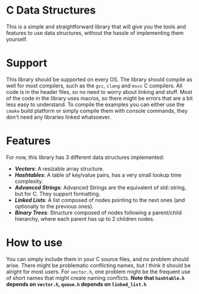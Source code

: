 # C Data Structures
This is a simple and straightforward library that will give you the tools and features to use data structures, without the hassle of implementing them yourself.

# Support
This library should be supported on every OS.
The library should compile as well for most compilers, such as the `gcc`, `clang` and `msvc` C compilers.
All code is in the header files, so no need to worry about linking and stuff.
Most of the code in the library uses macros, so there might be errors that are a bit less easy to understand.
To compile the examples you can either use the `cmake` build platform or simply compile them with console commands, they don't need any libraries linked whatsoever.

# Features
For now, this library has 3 different data structures implemented:
- ***Vectors***: A resizable array structure.
- ***Hashtables***: A table of key/value pairs, has a very small lookup time complexity.
- ***Advanced Strings***: Advanced Strings are the equivalent of std::string, but for C. They support formatting.
- ***Linked Lists***: A list composed of nodes pointing to the next ones (and optionally to the previous ones).
- ***Binary Trees***: Structure composed of nodes following a parent/child hierarchy, where each parent has up to 2 children nodes.

# How to use
You can simply include them in your C source files, and no problem should arise.
There might be problematic conflicting names, but I think it should be alright for most users.
For `vector.h`, one problem might be the frequent use of short names that might create naming conflicts.
**Note that `hashtable.h` depends on `vector.h`, `queue.h` depends on `linked_list.h`**
